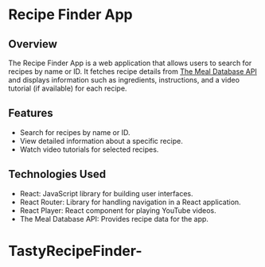 # Recipe Finder App

## Overview

The Recipe Finder App is a web application that allows users to search for recipes by name or ID. It fetches recipe details from [The Meal Database API](https://www.themealdb.com/api.php) and displays information such as ingredients, instructions, and a video tutorial (if available) for each recipe.

## Features

- Search for recipes by name or ID.
- View detailed information about a specific recipe.
- Watch video tutorials for selected recipes.

## Technologies Used

- React: JavaScript library for building user interfaces.
- React Router: Library for handling navigation in a React application.
- React Player: React component for playing YouTube videos.
- The Meal Database API: Provides recipe data for the app.

# TastyRecipeFinder-
